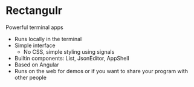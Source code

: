 # Rectangulr

Powerful terminal apps

- Runs locally in the terminal
- Simple interface
	- No CSS, simple styling using signals
- Builtin components: List, JsonEditor, AppShell
- Based on Angular
- Runs on the web for demos or if you want to share your program with other people
